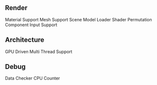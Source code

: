 ## Render
Material Support
Mesh Support
Scene
Model Loader
Shader Permutation
Component
Input Support

## Architecture
GPU Driven
Multi Thread Support

## Debug
Data Checker
CPU Counter
